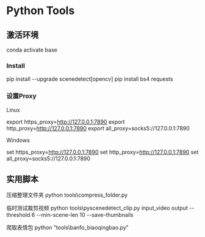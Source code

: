 
# Python Tools

## 激活环境

conda activate base

### Install

pip install --upgrade scenedetect[opencv]
pip install bs4 requests


### 设置Proxy

Linux

export https_proxy=http://127.0.0.1:7890
export http_proxy=http://127.0.0.1:7890
export all_proxy=socks5://127.0.0.1:7890

Windows

set https_proxy=http://127.0.0.1:7890
set http_proxy=http://127.0.0.1:7890
set all_proxy=socks5://127.0.0.1:7890


## 实用脚本

压缩整理文件夹
python tools\compress_folder.py

临时测试裁剪视频
python tools\pyscenedetect_clip.py input_video output --threshold 6 --min-scene-len 10 --save-thumbnails

爬取表情包
python "tools\banfo_biaoqingbao.py"